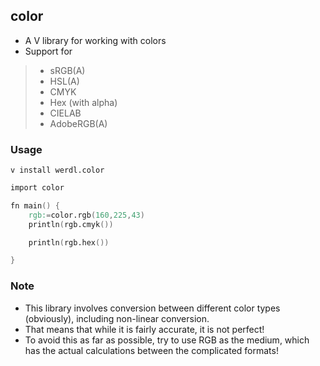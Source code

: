 ## color
- A V library for working with colors
- Support for
> - sRGB(A)
> - HSL(A)
> - CMYK
> - Hex (with alpha)
> - CIELAB
> - AdobeRGB(A)
### Usage
`v install werdl.color`

```v
import color 

fn main() {
    rgb:=color.rgb(160,225,43)
    println(rgb.cmyk())

    println(rgb.hex())

}
```
### Note
- This library involves conversion between different color types (obviously), including non-linear conversion.
- That means that while it is fairly accurate, it is not perfect!
- To avoid this as far as possible, try to use RGB as the medium, which has the actual calculations between the complicated formats!